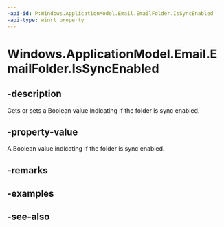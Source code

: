 ```yaml
---
-api-id: P:Windows.ApplicationModel.Email.EmailFolder.IsSyncEnabled
-api-type: winrt property
---
```


<!-- Property syntax
public bool IsSyncEnabled { get;  set; }
-->

# Windows.ApplicationModel.Email.EmailFolder.IsSyncEnabled

## -description
Gets or sets a Boolean value indicating if the folder is sync enabled.

## -property-value
A Boolean value indicating if the folder is sync enabled.

## -remarks

## -examples

## -see-also
